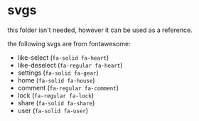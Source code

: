 # svgs
this folder isn't needed, however it can be used as a reference.

the following svgs are from fontawesome:
* like-select (`fa-solid fa-heart`)
* like-deselect (`fa-regular fa-heart`)
* settings (`fa-solid fa-gear`)
* home (`fa-solid fa-house`)
* comment (`fa-regular fa-comment`)
* lock (`fa-regular fa-lock`)
* share (`fa-solid fa-share`)
* user (`fa-solid fa-user`)
